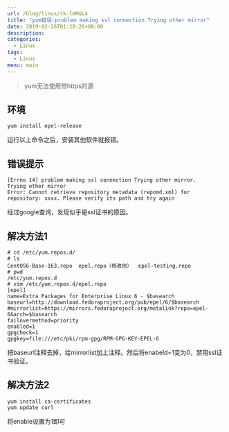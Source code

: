 ```yaml
---
url: /blog/linux/rk-lmMGL4
title: "yum错误:problem making ssl connection Trying other mirror"
date: 2019-02-26T01:20:26+08:00
description:
categories:
  - Linux
tags:
  - Linux
menu: main
---
```


> yum无法使用带https的源

## 环境

```
yum install epel-release

```

运行以上命令之后，安装其他软件就报错。

## 错误提示

```
[Errno 14] problem making ssl connection Trying other mirror.
Trying other mirror
Error: Cannot retrieve repository metadata (repomd.xml) for repository: xxxx. Please verify its path and try again

```

经过google查询，发现似乎是ssl证书的原因。

## 解决方法1

```
# cd /etc/yum.repos.d/
# ls
CentOS6-Base-163.repo  epel.repo（修改他）  epel-testing.repo
# pwd
/etc/yum.repos.d
# vim /etc/yum.repos.d/epel.repo
[epel]
name=Extra Packages for Enterprise Linux 6 - $basearch
baseurl=http://download.fedoraproject.org/pub/epel/6/$basearch
#mirrorlist=https://mirrors.fedoraproject.org/metalink?repo=epel-6&arch=$basearch
failovermethod=priority
enabled=1
gpgcheck=1
gpgkey=file:///etc/pki/rpm-gpg/RPM-GPG-KEY-EPEL-6

```

把baseurl注释去掉，给mirrorlist加上注释。然后将enabeld=1变为0，禁用ssl证书验证。

## 解决方法2

```
yum install ca-certificates
yum update curl

```

将enable设置为1即可